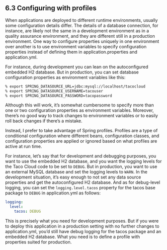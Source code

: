## 6.3 Configuring with profiles

When applications are deployed to different runtime environments, usually some configuration details differ. The details of a database connection, for instance, are likely not the same in a development environment as in a quality assurance environment, and they are different still in a production environment. One way to configure properties uniquely in one environment over another is to use environment variables to specify configuration properties instead of defining them in application.properties and application.yml.

For instance, during development you can lean on the autoconfigured embedded H2 database. But in production, you can set database configuration properties as environment variables like this:

```bash
% export SPRING_DATASOURCE_URL=jdbc:mysql://localhost/tacocloud
% export SPRING_DATASOURCE_USERNAME=tacouser
% export SPRING_DATASOURCE_PASSWORD=tacopassword
```

Although this will work, it’s somewhat cumbersome to specify more than one or two configuration properties as environment variables. Moreover, there’s no good way to track changes to environment variables or to easily roll back changes if there’s a mistake.

Instead, I prefer to take advantage of Spring profiles. Profiles are a type of conditional configuration where different beans, configuration classes, and configuration properties are applied or ignored based on what profiles are active at run time.

For instance, let’s say that for development and debugging purposes, you want to use the embedded H2 database, and you want the logging levels for the Taco Cloud code to be set to `DEBUG`. But in production, you want to use an external MySQL database and set the logging levels to `WARN`. In the development situation, it’s easy enough to not set any data source properties and get the autoconfigured H2 database. And as for debug-level logging, you can set the `logging.level.tacos` property for the tacos base package to `DEBUG` in application.yml as follows:

```yaml
logging:
  level:
    tacos: DEBUG
```

This is precisely what you need for development purposes. But if you were to deploy this application in a production setting with no further changes to application.yml, you’d still have debug logging for the tacos package and an embedded H2 database. What you need is to define a profile with properties suited for production.


